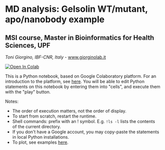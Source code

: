 # MD analysis: Gelsolin WT/mutant, apo/nanobody example 
## MSI course, Master in Bioinformatics for Health Sciences, UPF
*Toni Giorgino, IBF-CNR, Italy* - www.giorginolab.it

[![Open In Colab](https://colab.research.google.com/assets/colab-badge.svg)](https://colab.research.google.com/github/giorginolab/GSN-Tutorial-BCN-2022/blob/master/practice/practice.ipynb)

This is a Python notebook, based on Google Colaboratory platform. For an introduction to the platform, see [here](https://colab.research.google.com/notebooks/welcome.ipynb). You will be able to edit Python statements on this notebook by entering them into "cells", and execute them with the "play" button.

Notes:
 * The order of execution matters, not the order of display. 
 * To start from scratch, restart the runtime. 
 * Shell commands: prefix with an ! symbol.  E.g. `!ls -l` lists the contents of the current directory.
 * If you don't have a Google account, you may copy-paste the  statements in  local Python installations.
 * To plot, see examples [here](https://colab.research.google.com/notebooks/charts.ipynb).

